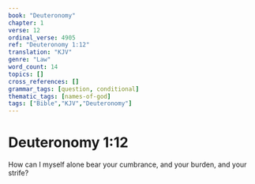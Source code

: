 ```yaml
---
book: "Deuteronomy"
chapter: 1
verse: 12
ordinal_verse: 4905
ref: "Deuteronomy 1:12"
translation: "KJV"
genre: "Law"
word_count: 14
topics: []
cross_references: []
grammar_tags: [question, conditional]
thematic_tags: [names-of-god]
tags: ["Bible","KJV","Deuteronomy"]
---
```


# Deuteronomy 1:12

How can I myself alone bear your cumbrance, and your burden, and your strife?

